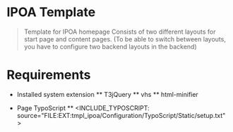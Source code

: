 IPOA Template
======================

> Template for IPOA homepage
> Consists of two different layouts for start page and content pages.
 (To be able to switch between layouts, you have to configure two backend layouts in the backend)


# Requirements

* Installed system extension
	** T3jQuery
	** vhs
	** html-minifier

* Page TypoScript
	** <INCLUDE_TYPOSCRIPT: source="FILE:EXT:tmpl_ipoa/Configuration/TypoScript/Static/setup.txt">
